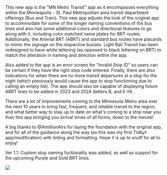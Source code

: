 This new app is the "MN Metro Transit" app as it encompasses everything within the Minneapolis - St. Paul Metropolitan area transit department offerings (Bus and Train). This new app adjusts the look of the original app to accommodate for some of the longer naming conventions of the bus lines and also has some additional colors and directional features to go along with it, including color matched name plates for BRT routes. Additionally, the Arterial BRT (ABRT) and standard bus routes have placards to mimic the signage on the respective busses. Light Rail Transit has been redesigned to have white lettering (as opposed to black lettering on BRT) to match the alteration in naming and direction within the app.

Also added to the app is an error screen for "Invalid Stop ID" so users can be certain if they have the right stop code entered. Finally, there are also indications for when there are no more transit departures at a stop for the night (which previously would cause the app to stop functioning due to calling an empty list). The app should also be capable of displaying future ABRT lines to be added in 2023 and 2024 (letters B, and E-H).

There are a lot of improvements coming to the Minnesota Metro area over the next 10 years to bring fast, frequent, and reliable transit to the region, and what better way to stay up to date on what's coming to a stop near you than this app bringing you arrival times of all forms, down to the minute!

A big thanks to @AmillionAirs for laying the foundation with the original app, and for all of the guidance along the way (as this was my first Tidbyt app/modification) with linting and formatting. Hope it is up to snuff for all to enjoy!

Ver 1.1: Custom stop naming fuctionality was added, as well as support for the upcoming Purple and Gold BRT lines.

![](https://github.com/GE-Ninety/community/blob/main/apps/mnmetrotransit/mn_metro_transit.gif)

